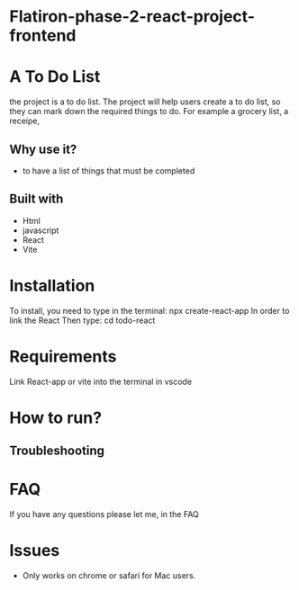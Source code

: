 # Flatiron-phase-2-react-project-frontend


# A To Do List

the project is a to do list. The project will help users create a to do list, so they can mark down the required things to do. For example a grocery list, a receipe, 

## Why use it?

* to have a list of things that must be completed

## Built with

* Html
* javascript
* React
* Vite


# Installation 

To install, you need to type in the terminal: npx create-react-app 
In order to link the React
Then type: cd todo-react


# Requirements 
Link React-app or vite into the terminal in vscode

# How to run?



## Troubleshooting 


# FAQ 

If you have any questions please let me, in the FAQ

#  Issues 

* Only works on chrome or safari for Mac users.